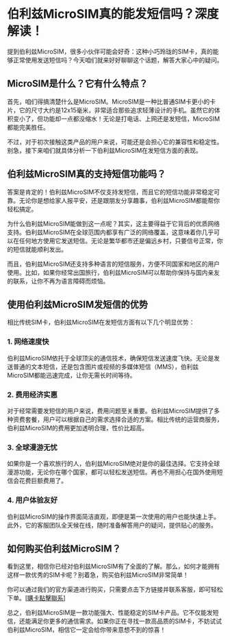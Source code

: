 # 伯利兹MicroSIM真的能发短信吗？深度解读！

提到伯利兹MicroSIM，很多小伙伴可能会好奇：这种小巧玲珑的SIM卡，真的能够正常使用发送短信吗？今天咱们就来好好聊聊这个话题，解答大家心中的疑问。

## MicroSIM是什么？它有什么特点？

首先，咱们得搞清楚什么是MicroSIM。MicroSIM是一种比普通SIM卡更小的卡片，它的尺寸大约是12x15毫米，非常适合那些追求轻薄设计的手机。虽然它的体积变小了，但功能却一点都没缩水！无论是打电话、上网还是发短信，MicroSIM都能完美胜任。

不过，对于初次接触这类产品的用户来说，可能还是会担心它的兼容性和稳定性。别急，接下来咱们就具体分析一下伯利兹MicroSIM在发短信方面的表现。

## 伯利兹MicroSIM真的支持短信功能吗？

答案是肯定的！伯利兹MicroSIM不仅支持发短信，而且它的短信功能非常稳定可靠。无论你是想给家人报平安，还是跟朋友分享趣事，伯利兹MicroSIM都能帮你轻松搞定。

为什么伯利兹MicroSIM能做到这一点呢？其实，这主要得益于它背后的优质网络支持。伯利兹MicroSIM在全球范围内都享有广泛的网络覆盖，这意味着你几乎可以在任何地方使用它发送短信。无论是繁华都市还是偏远乡村，只要信号正常，你的短信就能顺利发出。

而且，伯利兹MicroSIM还支持多种语言的短信服务，方便不同国家和地区的用户使用。比如，如果你经常出国旅行，伯利兹MicroSIM可以帮助你保持与国内亲友的联系，让你不再为语言障碍而烦恼。

## 使用伯利兹MicroSIM发短信的优势

相比传统SIM卡，伯利兹MicroSIM在发短信方面有以下几个明显优势：

### 1. 网络速度快
伯利兹MicroSIM依托于全球顶尖的通信技术，确保短信发送速度飞快。无论是发送普通的文本短信，还是包含图片或视频的多媒体短信（MMS），伯利兹MicroSIM都能迅速完成，让你无需长时间等待。

### 2. 费用经济实惠
对于经常需要发短信的用户来说，费用问题至关重要。伯利兹MicroSIM提供了多种资费套餐，用户可以根据自己的需求选择合适的方案。相比传统的运营商服务，伯利兹MicroSIM的费用更加透明合理，性价比超高。

### 3. 全球漫游无忧
如果你是一个喜欢旅行的人，伯利兹MicroSIM绝对是你的最佳选择。它支持全球漫游功能，无论你在哪个国家，都可以轻松发送短信。再也不用担心在国外使用短信会花费巨额费用了。

### 4. 用户体验友好
伯利兹MicroSIM的操作界面简洁直观，即便是第一次使用的用户也能快速上手。此外，它的客服团队全天候在线，随时准备解答用户的疑问，提供贴心的服务。

## 如何购买伯利兹MicroSIM？

看到这里，相信你已经对伯利兹MicroSIM有了全面的了解。那么，如何才能拥有这样一款优秀的SIM卡呢？别着急，购买伯利兹MicroSIM非常简单！

你可以通过我们的官方渠道进行购买，只需要点击下方链接并联系客服，即可轻松下单。[[購卡點擊聯系](https://t.me/s/esim1088)] 

总之，伯利兹MicroSIM是一款功能强大、性能稳定的SIM卡产品。它不仅能发短信，还能满足你更多的通信需求。如果你正在寻找一款高品质的SIM卡，不妨试试伯利兹MicroSIM，相信它一定会给你带来意想不到的惊喜！